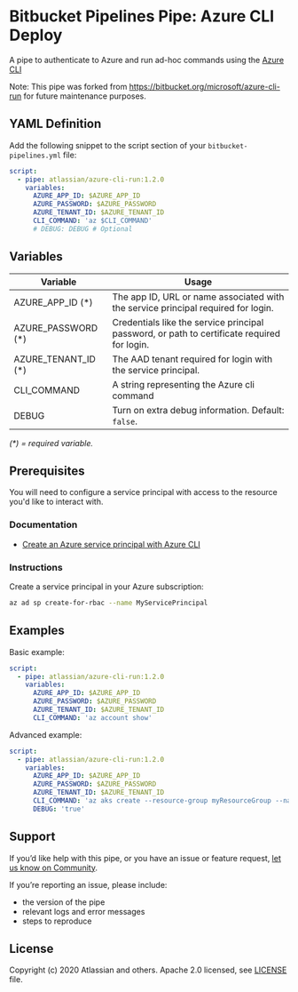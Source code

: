 # Bitbucket Pipelines Pipe: Azure CLI Deploy

A pipe to authenticate to Azure and run ad-hoc commands using the [Azure CLI](https://docs.microsoft.com/en-us/cli/azure/)

Note: This pipe was forked from https://bitbucket.org/microsoft/azure-cli-run for future maintenance purposes.

## YAML Definition

Add the following snippet to the script section of your `bitbucket-pipelines.yml` file:

```yaml
script:
  - pipe: atlassian/azure-cli-run:1.2.0
    variables:
      AZURE_APP_ID: $AZURE_APP_ID
      AZURE_PASSWORD: $AZURE_PASSWORD
      AZURE_TENANT_ID: $AZURE_TENANT_ID
      CLI_COMMAND: 'az $CLI_COMMAND'
      # DEBUG: DEBUG # Optional
```

## Variables

| Variable             | Usage                                                                                       |
|----------------------|---------------------------------------------------------------------------------------------|
| AZURE_APP_ID (*)     | The app ID, URL or name associated with the service principal required for login.           |
| AZURE_PASSWORD (*)   | Credentials like the service principal password, or path to certificate required for login. |
| AZURE_TENANT_ID  (*) | The AAD tenant required for login with the service principal.                               |
| CLI_COMMAND          | A string representing the Azure cli command                                                 |
| DEBUG                | Turn on extra debug information. Default: `false`.                                          |

_(*) = required variable._

## Prerequisites

You will need to configure a service principal with access to the resource you'd like to interact with.

### Documentation

* [Create an Azure service principal with Azure CLI](https://docs.microsoft.com/en-us/cli/azure/create-an-azure-service-principal-azure-cli)

### Instructions

Create a service principal in your Azure subscription:

```sh
az ad sp create-for-rbac --name MyServicePrincipal
```

## Examples

Basic example:

```yaml
script:
  - pipe: atlassian/azure-cli-run:1.2.0
    variables:
      AZURE_APP_ID: $AZURE_APP_ID
      AZURE_PASSWORD: $AZURE_PASSWORD
      AZURE_TENANT_ID: $AZURE_TENANT_ID
      CLI_COMMAND: 'az account show'
```

Advanced example:

```yaml
script:
  - pipe: atlassian/azure-cli-run:1.2.0
    variables:
      AZURE_APP_ID: $AZURE_APP_ID
      AZURE_PASSWORD: $AZURE_PASSWORD
      AZURE_TENANT_ID: $AZURE_TENANT_ID
      CLI_COMMAND: 'az aks create --resource-group myResourceGroup --name myAKSCluster --node-count 1 --enable-addons monitoring --generate-ssh-keys'
      DEBUG: 'true'
```


## Support
If you’d like help with this pipe, or you have an issue or feature request, [let us know on Community][community].

If you’re reporting an issue, please include:

- the version of the pipe
- relevant logs and error messages
- steps to reproduce


## License
Copyright (c) 2020 Atlassian and others.
Apache 2.0 licensed, see [LICENSE](LICENSE.txt) file.


[community]: https://community.atlassian.com/t5/forums/postpage/board-id/bitbucket-questions?add-tags=bitbucket-pipelines,pipes,azure,cli
